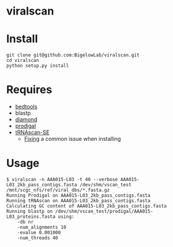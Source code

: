 # viralscan

# Install
```
git clone git@github.com:BigelowLab/viralscan.git
cd viralscan
python setup.py install
```

# Requires
+ [bedtools](https://github.com/arq5x/bedtools2)
+ blastp
+ [diamond](http://ab.inf.uni-tuebingen.de/software/diamond/)
+ [prodigal](https://github.com/hyattpd/Prodigal)
+ [tRNAscan-SE](http://selab.janelia.org/tRNAscan-SE/)
    + [Fixing](http://happykhan.com/getting-trnascan-to-work-on-linux.html) a common issue when installing

# Usage
```
$ viralscan -n AAA015-L03 -t 40 --verbose AAA015-L03_2kb_pass_contigs.fasta /dev/shm/vscan_test /mnt/scgc_nfs/ref/viral_dbs/*.fasta.gz
Running Prodigal on AAA015-L03_2kb_pass_contigs.fasta
Running tRNAscan on AAA015-L03_2kb_pass_contigs.fasta
Calculating GC content of AAA015-L03_2kb_pass_contigs.fasta
Running blastp on /dev/shm/vscan_test/prodigal/AAA015-L03_proteins.fasta using:
    -db nr
    -num_alignments 10
    -evalue 0.001000
    -num_threads 40
```
